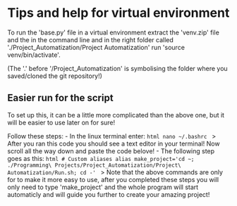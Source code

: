 # Tips and help for virtual environment

To run the 'base.py' file in a virtual environment extract the 'venv.zip' file and the in the command line and in the right folder called './Project_Automatization/Project Automatization' run 'source venv/bin/activate'. 

(The '.' before '/Project_Automatization' is symbolising the folder where you saved/cloned the git repository!)

## Easier run for the script

To set up this, it can be a little more complicated than the above one, but it will be easier to use later on for sure! 

Follow these steps:
    - In the linux terminal enter:
        ```html
        nano ~/.bashrc
        ```
        > After you ran this code you should see a text editor in your terminal! Now scroll all the way down and paste the code belove!
    - The following step goes as this:
        ```html
        # Custom aliases
        alias make_project='cd ~; ./Programming\ Projects/Project_Automatization/Project\ Automatization/Run.sh; cd -'
        ```
        > Note that the above commands are only for to make it more easy to use, after you completed these steps you will only need to type 'make_project' and the whole program will start automaticly and will guide you further to create your amazing project!